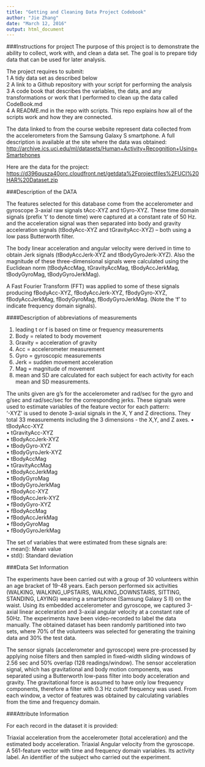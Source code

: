 ```yaml
---
title: "Getting and Cleaning Data Project Codebook"
author: "Jie Zhang"
date: "March 12, 2016"
output: html_document
---
```


###Instructions for project 
The purpose of this project is to demonstrate the ability to collect, work with, and clean a data set. The goal is to prepare tidy data that can be used for later analysis. 

The project requires to submit:   
1 A tidy data set as described below  
2 A link to a Github repository with your script for performing the analysis  
3 A code book that describes the variables, the data, and any transformations or work that I performed to clean up the data called CodeBook.md  
4 A README.md in the repo with scripts. This repo explains how all of the scripts work and how they are connected.   

The data linked to from the course website represent data collected from the accelerometers from the Samsung Galaxy S smartphone. A full description is available at the site where the data was obtained:
http://archive.ics.uci.edu/ml/datasets/Human+Activity+Recognition+Using+Smartphones  

Here are the data for the project:
https://d396qusza40orc.cloudfront.net/getdata%2Fprojectfiles%2FUCI%20HAR%20Dataset.zip


###Description of the DATA  

The features selected for this database come from the accelerometer and gyroscope 3-axial raw signals tAcc-XYZ and tGyro-XYZ. These time domain signals (prefix ‘t’ to denote time) were captured at a constant rate of 50 Hz. and the acceleration signal was then separated into body and gravity acceleration signals (tBodyAcc-XYZ and tGravityAcc-XYZ) – both using a low pass Butterworth filter.  

The body linear acceleration and angular velocity were derived in time to obtain Jerk signals (tBodyAccJerk-XYZ and tBodyGyroJerk-XYZ). Also the magnitude of these three-dimensional signals were calculated using the Euclidean norm (tBodyAccMag, tGravityAccMag, tBodyAccJerkMag, tBodyGyroMag, tBodyGyroJerkMag).  

A Fast Fourier Transform (FFT) was applied to some of these signals producing fBodyAcc-XYZ, fBodyAccJerk-XYZ, fBodyGyro-XYZ, fBodyAccJerkMag, fBodyGyroMag, fBodyGyroJerkMag. (Note the ‘f’ to indicate frequency domain signals).  

####Description of abbreviations of measurements
1.	leading t or f is based on time or frequency measurements  
2.	Body = related to body movement  
3.	Gravity = acceleration of gravity  
4.	Acc = accelerometer measurement  
5.	Gyro = gyroscopic measurements  
6.	Jerk = sudden movement acceleration  
7.	Mag = magnitude of movement  
8.	mean and SD are calculated for each subject for each activity for each mean and SD measurements.  

The units given are g’s for the accelerometer and rad/sec for the gyro and g/sec and rad/sec/sec for the corresponding jerks.
These signals were used to estimate variables of the feature vector for each pattern:  
‘-XYZ’ is used to denote 3-axial signals in the X, Y and Z directions. They total 33 measurements including the 3 dimensions - the X,Y, and Z axes.
•	tBodyAcc-XYZ  
•	tGravityAcc-XYZ  
•	tBodyAccJerk-XYZ  
•	tBodyGyro-XYZ  
•	tBodyGyroJerk-XYZ  
•	tBodyAccMag  
•	tGravityAccMag  
•	tBodyAccJerkMag  
•	tBodyGyroMag  
•	tBodyGyroJerkMag  
•	fBodyAcc-XYZ  
•	fBodyAccJerk-XYZ  
•	fBodyGyro-XYZ  
•	fBodyAccMag  
•	fBodyAccJerkMag  
•	fBodyGyroMag  
•	fBodyGyroJerkMag  


The set of variables that were estimated from these signals are:  
•	mean(): Mean value  
•	std(): Standard deviation      



###Data Set Information    

The experiments have been carried out with a group of 30 volunteers within an age bracket of 19-48 years. Each person performed six activities (WALKING, WALKING_UPSTAIRS, WALKING_DOWNSTAIRS, SITTING, STANDING, LAYING) wearing a smartphone (Samsung Galaxy S II) on the waist. Using its embedded accelerometer and gyroscope, we captured 3-axial linear acceleration and 3-axial angular velocity at a constant rate of 50Hz. The experiments have been video-recorded to label the data manually. The obtained dataset has been randomly partitioned into two sets, where 70% of the volunteers was selected for generating the training data and 30% the test data.  

The sensor signals (accelerometer and gyroscope) were pre-processed by applying noise filters and then sampled in fixed-width sliding windows of 2.56 sec and 50% overlap (128 readings/window). The sensor acceleration signal, which has gravitational and body motion components, was separated using a Butterworth low-pass filter into body acceleration and gravity. The gravitational force is assumed to have only low frequency components, therefore a filter with 0.3 Hz cutoff frequency was used. From each window, a vector of features was obtained by calculating variables from the time and frequency domain.

###Attribute Information  

For each record in the dataset it is provided:  

Triaxial acceleration from the accelerometer (total acceleration) and the estimated body acceleration.
Triaxial Angular velocity from the gyroscope.
A 561-feature vector with time and frequency domain variables.
Its activity label.
An identifier of the subject who carried out the experiment.

